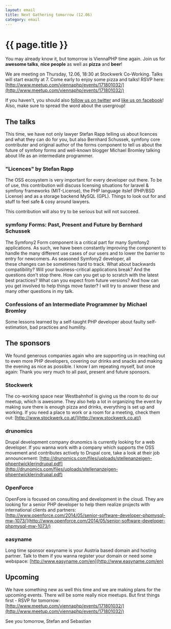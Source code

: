 ```yaml
---
layout: email
title: Next Gathering tomorrow (12.06)
category: email
---
```

# {{ page.title }}

You may already know it, but tomorrow is ViennaPHP time again. Join us for **awesome talks**, **nice people** as well as **pizza** and **beer**!

We are meeting on Thursday, 12.06, 18:30 at Stockwerk Co-Working. Talks will start exactly at 7. Come early to enjoy some pizza and talks! RSVP here: [http://www.meetup.com/viennaphp/events/171801032/](http://www.meetup.com/viennaphp/events/171801032/)

If you haven't, you should also [follow us on twitter](https://twitter.com/ViennaPHP) and [like us on facebook](https://www.facebook.com/groups/1381117002108863/)! Also, make sure to spread the word about the usergroup!

## The talks

This time, we have not only lawyer Stefan Rapp telling us about licences and what they can do for you, but also Bernhard Schussek, symfony core contributer and original author of the forms component to tell us about the future of symfony forms and well-known blogger Michael Bromley talking about life as an intermediate programmer.

### "Licences" by Stefan Rapp

The OSS ecosystem is very important for every developer out there. To be of use, this contribution will discuss licensing situations for laravel & symfony frameworks (MIT-License), the PHP language itslef (PHP/BSD License) and as a storage backend MySQL (GPL). Things to look out for and stuff to feel safe & cosy around lawyers.

This contribution will also try to be serious but will not succeed.

### symfony Forms: Past, Present and Future by Bernhard Schussek

The Symfony2 Form component is a critical part for many Symfony2 applications. As such, we have been constantly improving the component to handle the many different use cases of our users and to lower the barrier to entry for newcomers. As seasoned Symfony2 developer, all  
these changes can be sometimes hard to track. What about backwards compatibility? Will your business-critical applications break? And the questions don't stop there. How can you get up to scratch with the latest best practices? What can you expect from future versions? And how can you get involved to help things move faster? I will try to answer these and many other questions in my talk.

### Confessions of an Intermediate Programmer by Michael Bromley

Some lessons learned by a self-taught PHP developer about faulty self-estimation, bad practices and humility.

## The sponsors

We found generous companies again who are supporting us in reaching out to even more PHP developers, covering our drinks and snacks and making the evening as nice as possible. I know I am repeating myself, but once again: Thank you very much to all past, present and future sponsors.

### Stockwerk

The co-working space near Westbahnhof is giving us the room to do our meetup, which is awesome. They also help a lot in organizing the event by making sure there is enough pizza and drinks, everything is set up and working. If you need a place to work or a room for a meeting, check them out: [http://www.stockwerk.co.at/](http://www.stockwerk.co.at/)

### drunomics

Drupal development company drunomics is currently looking for a web developer. If you wanna work with a company which supports the OSS movement and contributes actively to Drupal core, take a look at their job announcement: [http://drunomics.com/files/uploads/stellenanzeigen-phpentwicklerindrupal.pdf](http://drunomics.com/files/uploads/stellenanzeigen-phpentwicklerindrupal.pdf)

### OpenForce

OpenFore is focused on consulting and development in the cloud. They are looking for a senior PHP developer to help them realize projects with international clients and partners: [http://www.openforce.com/2014/05/senior-software-developer-phpmysql-mw-1073/](http://www.openforce.com/2014/05/senior-software-developer-phpmysql-mw-1073/)

### easyname

Long time sponsor easyname is your Austria based domain and hosting partner. Talk to them if you wanna register your domain or need some webspace: [http://www.easyname.com/en](http://www.easyname.com/en)

## Upcoming

We have something new as well this time and we are making plans for the upcoming events. There will be some really nice meetups. But first things first - RSVP for tomorrow: [http://www.meetup.com/viennaphp/events/171801032/](http://www.meetup.com/viennaphp/events/171801032/)

See you tomorrow,
Stefan and Sebastian
